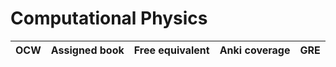

# Computational Physics

| OCW    | Assigned book       | Free equivalent | Anki coverage | GRE   |
| ------- | ------------- | ------------------- | --------------- | ------------- |
